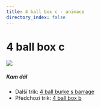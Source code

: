 ```yaml
---
title: 4 ball box c - animace
directory_index: false
---
```


# 4 ball box c

![](/animace/img/4-ball-box-c.gif)

##### Kam dál

- Další trik: [4 ball burke s barrage](4-ball-burke_s-barrage.html "Další trik 4 ball burke s barrage")
- Předchozí trik: [4 ball box b](4-ball-box-b.html "Předchozí trik 4 ball box b")

